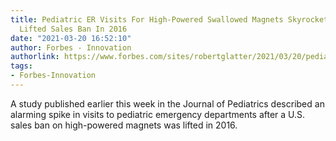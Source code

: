 ```yaml
---
title: Pediatric ER Visits For High-Powered Swallowed Magnets Skyrocketed After U.S.
  Lifted Sales Ban In 2016
date: "2021-03-20 16:52:10"
author: Forbes - Innovation
authorlink: https://www.forbes.com/sites/robertglatter/2021/03/20/pediatric-er-visits-for-high-powered-swallowed-magnets-skyrocketed-after-us-lifted-sales-ban-in-2016/
tags:
- Forbes-Innovation
---
```

A study published earlier this week in the Journal of Pediatrics described an alarming spike in visits to pediatric emergency departments after a U.S. sales ban on high-powered magnets was lifted in 2016.